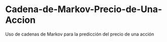 # Cadena-de-Markov-Precio-de-Una-Accion
Uso de cadenas de Markov para la predicción del precio de una acción
